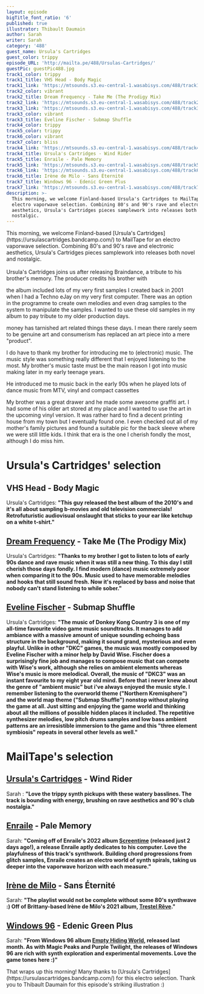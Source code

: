 ```yaml
---
layout: episode
bigTitle_font_ratio: '6'
published: true
illustrator: Thibault Daumain
author: Sarah
writer: Sarah
category: '488'
guest_name: Ursula's Cartridges
guest_color: trippy
episode_URL: 'http://mailta.pe/488/Ursulas-Cartridges/'
guestPic: guestPic488.jpg
track1_color: trippy
track1_title: VHS Head - Body Magic
track1_link: 'https://mtsounds.s3.eu-central-1.wasabisys.com/488/track1.mp3'
track2_color: vibrant
track2_title: Dream Frequency - Take Me (The Prodigy Mix)
track2_link: 'https://mtsounds.s3.eu-central-1.wasabisys.com/488/track2.mp3'
track3_link: 'https://mtsounds.s3.eu-central-1.wasabisys.com/488/track3.mp3'
track3_color: vibrant
track3_title: Eveline Fischer - Submap Shuffle
track4_color: trippy
track5_color: trippy
track6_color: vibrant
track7_color: bliss
track4_link: 'https://mtsounds.s3.eu-central-1.wasabisys.com/488/track4.mp3'
track4_title: Ursula's Cartridges - Wind Rider
track5_title: Enraile - Pale Memory
track5_link: 'https://mtsounds.s3.eu-central-1.wasabisys.com/488/track5.mp3'
track6_link: 'https://mtsounds.s3.eu-central-1.wasabisys.com/488/track6.mp3'
track6_title: Irène de Milo - Sans Éternité
track7_title: Windows 96 - Edenic Green Plus
track7_link: 'https://mtsounds.s3.eu-central-1.wasabisys.com/488/track7.mp3'
description: >-
  This morning, we welcome Finland-based Ursula's Cartridges to MailTape for an
  electro vaporwave selection. Combining 80's and 90's rave and electronic
  aesthetics, Ursula's Cartridges pieces samplework into releases both novel and
  nostalgic.
---
```

<p id="introduction">This morning, we welcome Finland-based [Ursula's Cartridges](https://ursulascartridges.bandcamp.com/) to MailTape for an electro vaporwave selection. Combining 80's and 90's rave and electronic aesthetics, Ursula's Cartridges pieces samplework into releases both novel and nostalgic. 
  <br><br>
Ursula's Cartridges joins us after releasing Braindance, a tribute to his brother's memory. The producer credits his brother with
</p>

the album included lots of my very first samples I created back in 2001 when I had a Techno eJay on my very first computer. There was an option in the programme to create own melodies and even drag samples to the system to manipulate the samples. I wanted to use these old samples in my album to pay tribute to my older production days.

money has tarnished art related things these days. I mean there rarely seem to be genuine art and consumerism has replaced an art piece into a mere "product". 

I do have to thank my brother for introducing me to (electronic) music. The music style was something really different that I enjoyed listening to the most. My brother's music taste must be the main reason I got into music making later in my early teenage years.

He introduced me to music back in the early 90s when he played lots of dance music from MTV, vinyl and compact cassettes

My brother was a great drawer and he made some awesome graffiti art. I had some of his older art stored at my place and I wanted to use the art in the upcoming vinyl version. It was rather hard to find a decent printing house from my town but I eventually found one. I even checked out all of my mother's family pictures and found a suitable pic for the back sleeve where we were still little kids. I think that era is the one I cherish fondly the most, although I do miss him.


# Ursula's Cartridges' selection

## VHS Head - Body Magic
Ursula's Cartridges: **"**This guy released the best album of the 2010's and it's all about sampling b-movies and old television commercials! Retrofuturistic audiovisual onslaught that sticks to your ear like ketchup on a white t-shirt.**"**

## [Dream Frequency](https://peachesofficial.bandcamp.com) - Take Me (The Prodigy Mix)
Ursula's Cartridges: **"**Thanks to my brother I got to listen to lots of early 90s dance and rave music when it was still a new thing. To this day I still cherish those days fondly. I find modern (dance) music extremely poor when comparing it to the 90s. Music used to have memorable melodies and hooks that still sound fresh. Now it's replaced by bass and noise that nobody can't stand listening to while sober.**"**

## [Eveline Fischer](https://mmodemm.bandcamp.com/album/das-kinn-mdm-5) - Submap Shuffle
Ursula's Cartridges: **"**The music of Donkey Kong Country 3 is one of my all-time favourite video game music soundtracks. It manages to add ambiance with a massive amount of unique sounding echoing bass structure in the background, making it sound grand, mysterious and even playful. Unlike in other "DKC" games, the music was mostly composed by Eveline Fischer with a minor help by David Wise. Fischer does a surprisingly fine job and manages to compose music that can compete with Wise's work, although she relies on ambient elements whereas Wise's music is more melodical. Overall, the music of "DKC3" was an instant favourite to my eight year old mind. Before that i never knew about the genre of "ambient music" but i've always enjoyed the music style. I remember listening to the overworld theme ("Northern Kremisphere") and the world map theme ("Submap Shuffle") nonstop without playing the game at all. Just sitting and enjoying the game world and thinking about all the millions of possible hidden places it included. The repetitive synthesizer melodies, low pitch drums samples and low bass ambient patterns are an irresistible immersion to the game and this "three element symbiosis" repeats in several other levels as well.**"**

# MailTape's selection

## [Ursula's Cartridges](https://ursulascartridges.bandcamp.com/) - Wind Rider
Sarah : **"**Love the trippy synth pickups with these watery basslines. The track is bounding with energy, brushing on rave aesthetics and 90's club nostalgia.**"**  

## [Enraile](https://enrailekkr.bandcamp.com/) - Pale Memory
Sarah: **"**Coming off of Enraile's 2022 album [Screentime](https://enrailekkr.bandcamp.com/album/screentime) (released just 2 days ago!), a release Enraile aptly dedicates to his computer. Love the playfulness of this track's synthwork. Building chord progressions from glitch samples, Enraile creates an electro world of synth spirals, taking us deeper into the vaporwave horizon with each measure.**"**

## [Irène de Milo](https://irenedemilo.bandcamp.com/) - Sans Éternité
Sarah: **"**The playlist would not be complete without some 80's synthwave :) Off of Brittany-based Irène de Milo's 2021 album, [Trestel Rêve](https://irenedemilo.bandcamp.com/album/trestel-r-ve).**"**

## [Windows 96](https://windows96.bandcamp.com/) - Edenic Green Plus
Sarah: **"**From Windows 96 album [Empty Hiding World](https://windows96.bandcamp.com/album/empty-hiding-world), released last month. As with Magic Peaks and Purple Twilight, the releases of Windows 96 are rich with synth exploration and experimental movements. Love the game tones here :)**"**

<p id="outroduction">That wraps up this morning! Many thanks to [Ursula's Cartridges](https://ursulascartridges.bandcamp.com/) for this electro selection. Thank you to Thibault Daumain for this episode's striking illustration :)</p>
